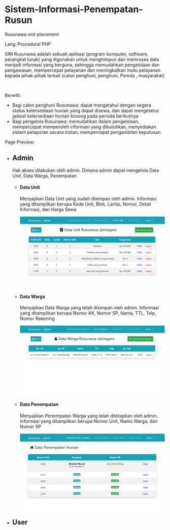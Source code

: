 # Sistem-Informasi-Penempatan-Rusun
Rusunawa unit placement

Lang: Procedural PHP

<p>SIM Rusunawa adalah sebuah aplikasi (program komputer, software, perangkat lunak) yang digunakan untuk menghimpun dan memroses data menjadi informasi yang berguna, sehingga memudahkan pengelolaan dan pengawasan, mempercepat pelayanan dan meningkatkan mutu pelayanan kepada pihak-pihak terkait (calon penghuni, penghuni, Pemda , masyarakat)</p>
<br>
<p>
	Benefit: 
<ul>
	<li>Bagi calon penghuni Rusunawa: dapat mengetahui dengan segera status ketersediaan hunian yang dapat disewa, dan dapat mengetahui jadwal ketersediaan hunian kosong pada perioda berikutnya</li>
	<li>Bagi pengelola Rusunawa: memudahkan dalam pengelolaan, mempercepat memperoleh informasi yang dibutuhkan, menyediakan sistem pelaporan secara instan, mempercepat pengambilan keputusan</li>
</p>
</ul>

Page Preview:

<ul>
	<li>
		<h2>Admin</h2>
		<p>Hak akses dilakukan oleh admin. Dimana admin dapat mengelola Data Unit, Data Warga, Penempatan</p>
		<ul>
			<li>
				<h4>Data Unit</h4>
				<p>Menyajikan Data Unit yang sudah disimpan oleh admin. Informasi yang ditampilkan berupa Kode Unit, Blok, Lantai, Nomor, Detail Informasi, dan Harga Sewa</p>
				<img src="img/ss/admin-unit.jpg">
			</li>
			<li>
				<h4>Data Warga</h4>
				<p>Menyajikan Data Warga yang telah disimpan oleh admin. Informasi yang ditampilkan berupa Nomor KK, Nomor SP, Nama, TTL, Telp, Nomor Rekening</p>
				<img src="img/ss/admin-warga.jpg">
			</li>
			<li>
				<h4>Data Penempatan</h4>
				<p>Menyajikan Penempatan Warga yang telah ditetapkan oleh admin. Informasi yang ditampilkan berupa Nomor Unit, Nama Warga, dan Nomor SP</p>
				<img src="img/ss/admin-penempatan.jpg">
			</li>
		</ul>
	</li>
	<li>
		<h2>User</h2>
	</li>
</ul>
